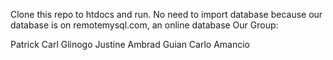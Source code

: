 Clone this repo to htdocs and run. No need to import database because our database is  on remotemysql.com, an online database
Our Group:

Patrick Carl Glinogo
Justine Ambrad
Guian Carlo Amancio
